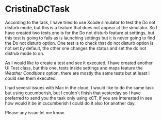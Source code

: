 # CristinaDCTask
According to the task, I have tried to use Xcode simulator to test the Do not disturb mode, but this is a feature that does not appear at the simulator.
So I have created two tests,one is for the Do not disturb feature at settings, but this test is going to fails as is launching settings but it is never going to find the Do not disturb option.
One test is to check that do not disturb option is not set by default, the other one changes the status and set the do not distrub mode to on.

As I would like to create a test and see it executed, I have created another UI Test class, but this one, tests inside settings and maps feature the *Weather Conditions* option, there are mostly the same tests but at least I could see them executed.

I had several issues with Mac in the cloud, I would like to do the same task but using cucumberish, but I couldn´t finish that yesterday so I have preferred to send you the task only using xCT, if you are interested in see how would it be in cucumberish I could  do it also for another day.



Please any issue let me know.
